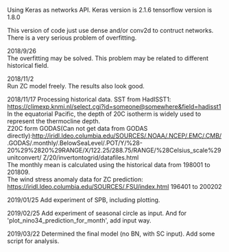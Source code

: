 Using Keras as networks API.
Keras version is 2.1.6
tensorflow version is 1.8.0

This version of code just use dense and/or conv2d to contruct networks.  
There is a very serious problem of overfitting.  

2018/9/26<br>
The overfitting may be solved. This problem may be related to different historical field.

2018/11/2<br>
Run ZC model freely. The results also look good.

2018/11/17
Processing historical data.
SST from HadISST1: https://climexp.knmi.nl/select.cgi?id=someone@somewhere&field=hadisst1<br>
In the equatorial Pacific, the depth of 20C isotherm is widely used to represent the thermocline depth.<br>
Z20C form GODAS(Can not get data from GODAS directly):http://iridl.ldeo.columbia.edu/SOURCES/.NOAA/.NCEP/.EMC/.CMB/
.GODAS/.monthly/.BelowSeaLevel/.POT/Y/%28-20%29%2820%29RANGE/X/122.25/288.75/RANGE/%28Celsius_scale%29unitconvert/
Z/20/invertontogrid/datafiles.html<br>
The monthly mean is calculated using the historical data from 198001 to 201809.<br>
The wind stress anomaly data for ZC prediction: https://iridl.ldeo.columbia.edu/SOURCES/.FSU/index.html 196401 to 200202<br>

2019/01/25
Add experiment of SPB, including plotting.

2019/02/25
Add experiment of seasonal circle as input. And for 'plot_nino34_prediction_for_month', add input way.

2019/03/22
Determined the final model (no BN, with SC input). Add some script for analysis.